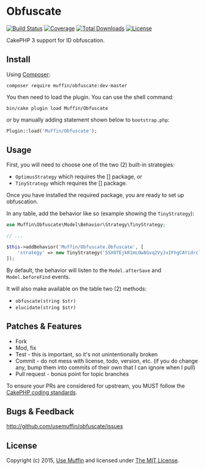 # Obfuscate

[![Build Status](https://img.shields.io/travis/UseMuffin/Obfuscate/master.svg?style=flat-square)](https://travis-ci.org/UseMuffin/Obfuscate)
[![Coverage](https://img.shields.io/coveralls/UseMuffin/Obfuscate/master.svg?style=flat-square)](https://coveralls.io/r/UseMuffin/Obfuscate)
[![Total Downloads](https://img.shields.io/packagist/dt/muffin/obfuscate.svg?style=flat-square)](https://packagist.org/packages/muffin/obfuscate)
[![License](https://img.shields.io/badge/license-MIT-blue.svg?style=flat-square)](LICENSE)

CakePHP 3 support for ID obfuscation.

## Install

Using [Composer][composer]:

```
composer require muffin/obfuscate:dev-master
```

You then need to load the plugin. You can use the shell command:

```
bin/cake plugin load Muffin/Obfuscate
```

or by manually adding statement shown below to `bootstrap.php`:

```php
Plugin::load('Muffin/Obfuscate');
```

## Usage

First, you will need to choose one of the two (2) built-in strategies:

- `OptimusStrategy` which requires the [] package, or
- `TinyStrategy` which requires the [] package.

Once you have installed the required package, you are ready to set up obfuscation.

In any table, add the behavior like so (example showing the `TinyStrategy`):

```php
use Muffin\Obfuscate\Model\Behavior\Strategy\TinyStrategy;

// ...

$this->addBehavior('Muffin/Obfuscate.Obfuscate', [
    'strategy' => new TinyStrategy('5SX0TEjkR1mLOw8Gvq2VyJxIFhgCAYidrclDWaM3so9bfzZpuUenKtP74QNH6B')
]);
```

By default, the behavior will listen to the `Model.afterSave` and `Model.beforeFind` events.

It will also make available on the table two (2) methods:

- `obfuscate(string $str)` 
- `elucidate(string $str)`

## Patches & Features

* Fork
* Mod, fix
* Test - this is important, so it's not unintentionally broken
* Commit - do not mess with license, todo, version, etc. (if you do change any, bump them into commits of
their own that I can ignore when I pull)
* Pull request - bonus point for topic branches

To ensure your PRs are considered for upstream, you MUST follow the [CakePHP coding standards][standards].

## Bugs & Feedback

http://github.com/usemuffin/obfuscate/issues

## License

Copyright (c) 2015, [Use Muffin][muffin] and licensed under [The MIT License][mit].

[cakephp]:http://cakephp.org
[composer]:http://getcomposer.org
[mit]:http://www.opensource.org/licenses/mit-license.php
[muffin]:http://usemuffin.com
[standards]:http://book.cakephp.org/3.0/en/contributing/cakephp-coding-conventions.html
